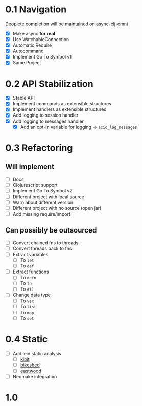 # 0.1 Navigation
Deoplete completion will be maintained on
[async-clj-omni](https://github.com/clojure-vim/async-clj-omni/)

- [x] Make async **for real**
 - [x] Use WatchableConnection
- [x] Automatic Require
 - [x] Autocommand
- [x] Implement Go To Symbol v1
 - [x] Same Project

# 0.2 API Stabilization

- [x] Stable API
- [x] Implement commands as extensible structures
- [x] Implement handlers as extensible structures
- [x] Add logging to session handler
- [x] Add logging to messages handler
  - [x] Add an opt-in variable for logging -> `acid_log_messages`

# 0.3 Refactoring

## Will implement

- [ ] Docs
- [ ] Clojurescript support
- [ ] Implement Go To Symbol v2
 - [ ] Different project with local source
  - [ ] Warn about different version
 - [ ] Different project with no source (open jar)
- [ ] Add missing require/import

## Can possibly be outsourced

- [ ] Convert chained fns to threads
- [ ] Convert threads back to fns
- [ ] Extract variables
  - [ ] To `let`
  - [ ] To `def`
- [ ] Extract functions
  - [ ] To `defn`
  - [ ] To `fn`
  - [ ] To `#()`
- [ ] Change data type
  - [ ] To `vec`
  - [ ] To `list`
  - [ ] To `map`
  - [ ] To `set`

# 0.4 Static

- [ ] Add lein static analysis
  - [ ] [kibit](https://github.com/jonase/kibit)
  - [ ] [bikeshed](https://github.com/dakrone/lein-bikeshed)
  - [ ] [eastwood](https://github.com/jonase/eastwood)
- [ ] Neomake integration

# 1.0 
